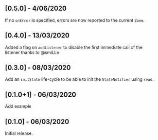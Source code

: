 ## [0.5.0] - 4/06/2020

If no `onError` is specified, errors are now reported to the current `Zone`.

## [0.4.0] - 13/03/2020

Added a flag on `addListener` to disable the first immediate call of the listener
thanks to @smiLLe

## [0.3.0] - 08/03/2020

Add an `initState` life-cycle to be able to init the `StateNotifier` using `read`.

## [0.1.0+1] - 06/03/2020

Add example

## [0.1.0] - 06/03/2020

Initial release.

